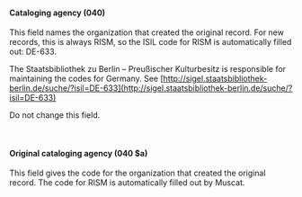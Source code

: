 #### Cataloging agency (040)

This field names the organization that created the original record. For new records, this is always RISM, so the ISIL code for RISM is automatically filled out: DE-633.

The Staatsbibliothek zu Berlin – Preußischer Kulturbesitz is responsible for maintaining the codes for Germany. See [http://sigel.staatsbibliothek-berlin.de/suche/?isil=DE-633](http://sigel.staatsbibliothek-berlin.de/suche/?isil=DE-633)

Do not change this field.

&nbsp;

#### Original cataloging agency (040 $a)

This field gives the code for the organization that created the original record. The code for RISM is automatically filled out by Muscat.